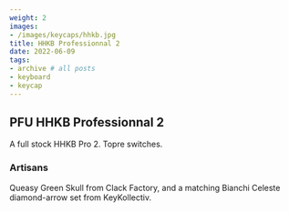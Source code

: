 ```yaml
---
weight: 2
images:
- /images/keycaps/hhkb.jpg
title: HHKB Professionnal 2
date: 2022-06-09
tags:
- archive # all posts
- keyboard
- keycap
---
```


## PFU HHKB Professionnal 2

A full stock HHKB Pro 2. Topre switches.

### Artisans

Queasy Green Skull from Clack Factory, and a matching Bianchi Celeste diamond-arrow set from KeyKollectiv.